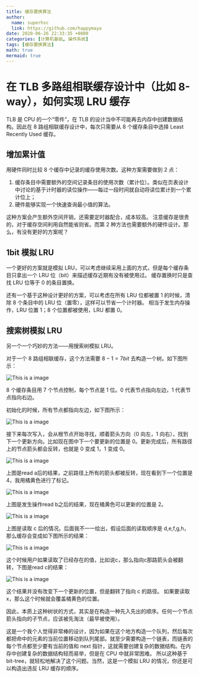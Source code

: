 ```yaml
---
title: 缓存置换算法
author:
  name: superhsc
  link: https://github.com/happymaya
date: 2020-06-26 22:33:35 +0800
categories: [计算机基础, 操作系统]
tags: [缓存置换算法]
math: true
mermaid: true
---
```


# 在 TLB 多路组相联缓存设计中（比如 8-way），如何实现 LRU 缓存

TLB 是 CPU 的一个“零件”，在 TLB 的设计当中不可能再去内存中创建数据结构。因此在 8 路组相联缓存设计中，每次只需要从 8 个缓存条目中选择 Least Recently Used 缓存。

## 增加累计值

用硬件同时比较 8 个缓存中记录的缓存使用次数。这种方案需要做到 2 点：

1. 缓存条目中需要额外的空间记录条目的使用次数（累计位）。类似在页表设计中讨论的基于计时器的读位操作——每过一段时间就自动将读位累计到一个累计位上；
2. 硬件能够实现一个快速查询最小值的算法。

这种方案会产生额外空间开销，还需要定时器配合，成本较高。 注意缓存是很贵的，对于缓存空间利用自然能省则省。而第 2 种方法也需要额外的硬件设计。那么，有没有更好的方案呢？

## 1bit 模拟 LRU

一个更好的方案就是模拟 LRU，可以考虑继续采用上面的方式，但是每个缓存条目只拿出一个 LRU 位（bit）来描述缓存近期有没有被使用过。 缓存置换时只是查找 LRU 位等于 0 的条目置换。

还有一个基于这种设计更好的方案，可以考虑在所有 LRU 位都被置 1 的时候，清除 8 个条目中的 LRU 位（置零），这样可以节省一个计时器。 相当于发生内存操作，LRU 位置 1；8 个位置都被使用，LRU 都置 0。

## 搜索树模拟 LRU

另一个一个巧妙的方法——用搜索树模拟 LRU。

对于一个 8 路组相联缓存，这个方法需要 $8 -1 = 7bit$ 去构造一个树。如下图所示：

![This is a image](https://maxpixelton.github.io/images/assert/os/thinking-2601.png)

8 个缓存条目用 7 个节点控制，每个节点是 1 位。0 代表节点指向左边，1 代表节点指向右边。

初始化的时候，所有节点都指向左边，如下图所示：

![This is a image](https://maxpixelton.github.io/images/assert/os/thinking-2602.png)

接下来每次写入，会从根节点开始寻找，顺着箭头方向（0 向左，1 向右），找到下一个更新方向。比如现在图中下一个要更新的位置是 0。更新完成后，所有路径上的节点箭头都会反转，也就是 0 变成 1，1 变成 0。

![This is a image](https://maxpixelton.github.io/images/assert/os/thinking-2603.png)

上图是read a后的结果，之前路径上所有的箭头都被反转，现在看到下一个位置是 4，我用橘黄色进行了标记。

![This is a image](https://maxpixelton.github.io/images/assert/os/thinking-2604.png)

上图是发生操作read b之后的结果，现在橘黄色可以更新的位置是 2。

![This is a image](https://maxpixelton.github.io/images/assert/os/thinking-2605.png)

上图是读取 c 后的情况。后面我不一一绘出，假设后面的读取顺序是 d,e,f,g,h，那么缓存会变成如下图所示的结果：

![This is a image](https://maxpixelton.github.io/images/assert/os/thinking-2606.png)

这个时候用户如果读取了已经存在的值，比如说c，那么指向c那路箭头会被翻转，下图是read c的结果：

![This is a image](https://maxpixelton.github.io/images/assert/os/thinking-2607.png)

这个结果并没有改变下一个更新的位置，但是翻转了指向 c 的路径。 如果要读取 x，那么这个时候就会覆盖橘黄色的位置。

因此，本质上这种树状的方式，其实是在构造一种先入先出的顺序。任何一个节点箭头指向的子节点，应该被先淘汰（最早被使用）。

这是一个我个人觉得非常棒的设计，因为如果在这个地方构造一个队列，然后每次都把命中的元素的当前位置移动到队列尾部。就至少需要构造一个链表，而链表的每个节点都至少要有当前的值和 next 指针，这就需要创建复杂的数据结构。在内存中创建复杂的数据结构轻而易举，但是在 CPU 中就非常困难。 所以这种基于 bit-tree，就轻松地解决了这个问题。当然，这是一个模拟 LRU 的情况，你还是可以构造出违反 LRU 缓存的顺序。